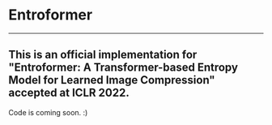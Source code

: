 # Entroformer
---
This is an official implementation for "Entroformer: A Transformer-based Entropy Model for Learned Image Compression" accepted at ICLR 2022.
---
Code is coming soon. :)
